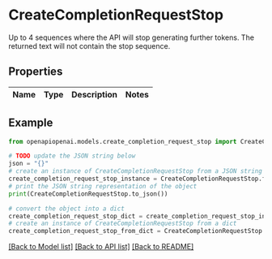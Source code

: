 # CreateCompletionRequestStop

Up to 4 sequences where the API will stop generating further tokens. The returned text will not contain the stop sequence. 

## Properties

Name | Type | Description | Notes
------------ | ------------- | ------------- | -------------

## Example

```python
from openapiopenai.models.create_completion_request_stop import CreateCompletionRequestStop

# TODO update the JSON string below
json = "{}"
# create an instance of CreateCompletionRequestStop from a JSON string
create_completion_request_stop_instance = CreateCompletionRequestStop.from_json(json)
# print the JSON string representation of the object
print(CreateCompletionRequestStop.to_json())

# convert the object into a dict
create_completion_request_stop_dict = create_completion_request_stop_instance.to_dict()
# create an instance of CreateCompletionRequestStop from a dict
create_completion_request_stop_from_dict = CreateCompletionRequestStop.from_dict(create_completion_request_stop_dict)
```
[[Back to Model list]](../README.md#documentation-for-models) [[Back to API list]](../README.md#documentation-for-api-endpoints) [[Back to README]](../README.md)


